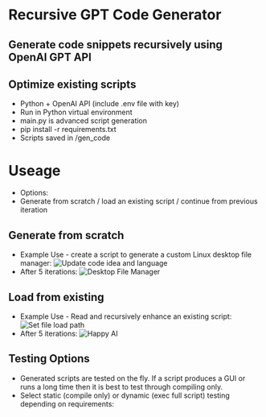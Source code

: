 # Recursive GPT Code Generator
## Generate code snippets recursively using OpenAI GPT API
## Optimize existing scripts
* Python + OpenAI API (include .env file with key)
* Run in Python virtual environment
* main.py is advanced script generation
* pip install -r requirements.txt
* Scripts saved in /gen_code

# Useage
* Options:
* Generate from scratch / load an existing script / continue from previous iteration

## Generate from scratch
* Example Use - create a script to generate a custom Linux desktop file manager:
![Update code idea and language](https://github.com/PointlessAI/recursive-gpt/blob/master/img/linux_gui.png)
* After 5 iterations:
![Desktop File Manager](https://github.com/PointlessAI/recursive-gpt/blob/master/img/desktop-file-manager.png)

## Load from existing
* Example Use - Read and recursively enhance an existing script:
![Set file load path](https://github.com/PointlessAI/recursive-gpt/blob/master/img/existing_0.jpg)
* After 5 iterations:
![Happy AI](https://github.com/PointlessAI/recursive-gpt/blob/master/img/existing_1.jpg)

## Testing Options
* Generated scripts are tested on the fly. If a script produces a GUI or runs a long time then it is best to test through compiling only.
* Select static (compile only) or dynamic (exec full script) testing depending on requirements: